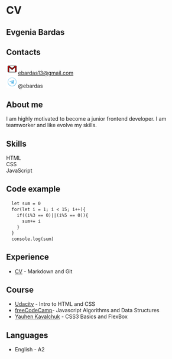 # CV
## Evgenia Bardas

## Contacts
![Email icon](images/email.png)ebardas13@gmail.com  
![Telegram icon](images/telegram.png)@ebardas  

## About me
I am highly motivated to become a junior frontend developer. I am teamworker and like evolve my skills. 

## Skills
HTML  
CSS  
JavaScript  

## Code example 
```
  let sum = 0 
  for(let i = 1; i < 15; i++){
    if((i%3 == 0)||(i%5 == 0)){
      sum+= i
    }  
  }
  console.log(sum)
```  
## Experience
- [CV](https://ebardas.github.io/rsschool-cv/cv) - Markdown and Git 

## Course
- [Udacity](https://learn.udacity.com/) - Intro to HTML and CSS 
- [freeCodeCamp](https://www.freecodecamp.org/learn)- Javascript Algorithms and Data Structures
- [Yauhen Kavalchuk](https://github.com/YauhenKavalchuk/css3) - CSS3 Basics and FlexBox

## Languages
- English - A2

